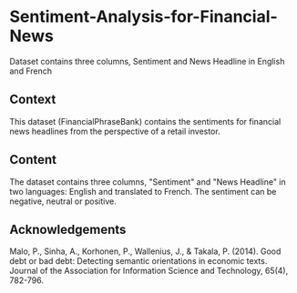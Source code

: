 # Sentiment-Analysis-for-Financial-News
Dataset contains three columns, Sentiment and News Headline in English and French

## Context
This dataset (FinancialPhraseBank) contains the sentiments for financial news headlines from the perspective of a retail investor.

## Content
The dataset contains three columns, "Sentiment" and "News Headline" in two languages: English and translated to French. The sentiment can be negative, neutral or positive.

## Acknowledgements
Malo, P., Sinha, A., Korhonen, P., Wallenius, J., & Takala, P. (2014). Good debt or bad debt: Detecting semantic orientations in economic texts. Journal of the Association for Information Science and Technology, 65(4), 782-796.

